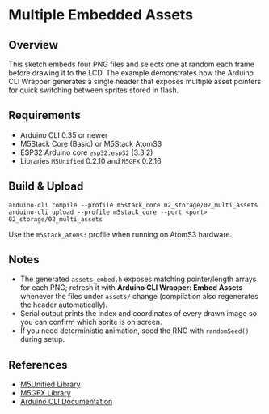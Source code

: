# Multiple Embedded Assets

## Overview
This sketch embeds four PNG files and selects one at random each frame before drawing it to the LCD. The example demonstrates how the Arduino CLI Wrapper generates a single header that exposes multiple asset pointers for quick switching between sprites stored in flash.

## Requirements
- Arduino CLI 0.35 or newer
- M5Stack Core (Basic) or M5Stack AtomS3
- ESP32 Arduino core `esp32:esp32` (3.3.2)
- Libraries `M5Unified` 0.2.10 and `M5GFX` 0.2.16

## Build & Upload
```
arduino-cli compile --profile m5stack_core 02_storage/02_multi_assets
arduino-cli upload --profile m5stack_core --port <port> 02_storage/02_multi_assets
```
Use the `m5stack_atoms3` profile when running on AtomS3 hardware.

## Notes
- The generated `assets_embed.h` exposes matching pointer/length arrays for each PNG; refresh it with **Arduino CLI Wrapper: Embed Assets** whenever the files under `assets/` change (compilation also regenerates the header automatically).
- Serial output prints the index and coordinates of every drawn image so you can confirm which sprite is on screen.
- If you need deterministic animation, seed the RNG with `randomSeed()` during setup.

## References
- [M5Unified Library](https://github.com/m5stack/M5Unified)
- [M5GFX Library](https://github.com/m5stack/M5GFX)
- [Arduino CLI Documentation](https://arduino.github.io/arduino-cli/latest/)
